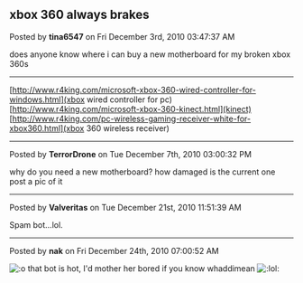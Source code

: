 ## xbox 360 always brakes
Posted by **tina6547** on Fri December 3rd, 2010 03:47:37 AM

does anyone know where i can buy a new motherboard for my broken xbox 360s

_____________________________________________________________________

[http://www.r4king.com/microsoft-xbox-360-wired-controller-for-windows.html](xbox wired controller for pc)
[http://www.r4king.com/microsoft-xbox-360-kinect.html](kinect)
[http://www.r4king.com/pc-wireless-gaming-receiver-white-for-xbox360.html](xbox 360 wireless receiver)

--------------------------------------------------------------------------------

Posted by **TerrorDrone** on Tue December 7th, 2010 03:00:32 PM

why do you need a new motherboard?
how damaged is the current one
post a pic of it

--------------------------------------------------------------------------------

Posted by **Valveritas** on Tue December 21st, 2010 11:51:39 AM

Spam bot...lol.

--------------------------------------------------------------------------------

Posted by **nak** on Fri December 24th, 2010 07:00:52 AM

<!-- s:o --><img src="{SMILIES_PATH}/icon_e_surprised.gif" alt=":o" title="Surprised" /><!-- s:o --> that bot is hot, I'd mother her bored if you know whaddimean  <!-- s:lol: --><img src="{SMILIES_PATH}/icon_lol.gif" alt=":lol:" title="Laughing" /><!-- s:lol: -->
